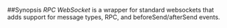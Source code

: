 ##Synopsis
_RPC WebSocket_ is a wrapper for standard websockets that adds support for message types, RPC, and beforeSend/afterSend events.
 


